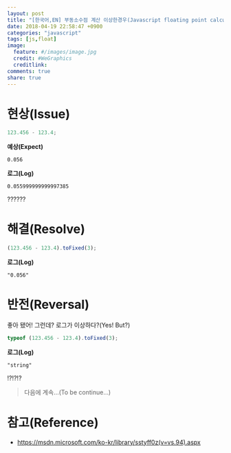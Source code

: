 ```yaml
---
layout: post
title: "[한국어,EN] 부동소수점 계산 이상한경우(Javascript floating point calculation)"
date: 2018-04-19 22:58:47 +0900
categories: "javascript"
tags: [js,float]
image:
  feature: #/images/image.jpg
  credit: #WeGraphics
  creditlink: 
comments: true
share: true
---
```


# 현상(Issue)

```js
123.456 - 123.4;
```

**예상(Expect)**

```
0.056
```

**로그(Log)**

```
0.055999999999997385
```

??????

# 해결(Resolve)

```js
(123.456 - 123.4).toFixed(3);
```

**로그(Log)**

```
"0.056"
```

# 반전(Reversal)

좋아 됐어! 그런데? 로그가 이상하다?(Yes! But?)

```js
typeof (123.456 - 123.4).toFixed(3);
```

**로그(Log)**

```
"string"
```

!?!?!?

> 다음에 계속...(To be continue...)

# 참고(Reference)

* https://msdn.microsoft.com/ko-kr/library/sstyff0z(v=vs.94).aspx
